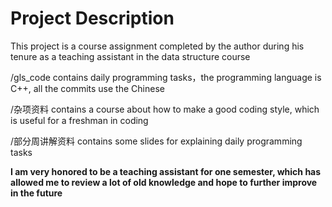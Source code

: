 # Project Description
This project is a course assignment completed by the author during his tenure as a teaching assistant in the data structure course

/gls_code contains daily programming tasks，the programming language is C++, all the commits use the Chinese

/杂项资料 contains a course about how to make a good coding style, which is useful for a freshman in coding

/部分周讲解资料 contains some slides for explaining daily programming tasks

**I am very honored to be a teaching assistant for one semester, which has allowed me to review a lot of old knowledge and hope to further improve in the future**
